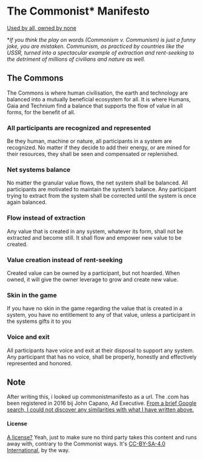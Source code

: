 # The Commonist* Manifesto
[Used by all, owned by none](http://commonistmanifesto.org)

**If you think the play on words (Commonism v. Communism) is just a funny joke, you are mistaken. Communism, as practiced by countries like the USSR, turned into a spectacular example of extraction and rent-seeking to the detriment of millions of civilians and nature as well.*
## The Commons
The Commons is where human civilisation, the earth and technology are balanced into a mutually beneficial ecosystem for all. It is where Humans, Gaia and Technium find a balance that supports the flow of value in all forms, for the benefit of all.
### All participants are recognized and represented
Be they human, machine or nature, all participants in a system are recognized. No matter if they decide to add their energy, or are mined for their resources, they shall be seen and compensated or replenished.
### Net systems balance
No matter the granular value flows, the net system shall be balanced. All participants are motivated to maintain the system’s balance. Any participant trying to extract from the system shall be corrected until the system is once again balanced.
### Flow instead of extraction
Any value that is created in any system, whatever its form, shall not be extracted and become still. It shall flow and empower new value to be created.
### Value creation instead of rent-seeking
Created value can be owned by a participant, but not hoarded. When owned, it will give the owner leverage to grow and create new value.
### Skin in the game
If you have no skin in the game regarding the value that is created in a system, you have no entitlement to any of that value, unless a participant in the systems gifts it to you
### Voice and exit
All participants have voice and exit at their disposal to support any system. Any participant that has no voice, shall be properly, honestly and effectively represented and honored.
## Note
After writing this, i looked up commonistmanifesto as a url. The .com has been registered in 2016 bij John Capano, Ad Executive. [From a brief Google search, I could not discover any similarities with what I have written above.](https://nl.godaddy.com/whois/results.aspx?domain=commonistmanifesto.com&recaptchaResponse=03AMGVjXi_sYL8KDH2fPUlMxSITXAvTeFav3atSWC7KCRECywcQ_Y-mjFKzTtUDFexT9VTl5axD21Sgv-mA-LZw_tlUw2Aj2hpxr_WEgoNMtkhPU5XxaOU3Y-2rlGcwq_d8yZo7ROKf_tIHRIzJENBOzuSa23hFO4kZzBwArE0QZjm9xd5BMcMHf-VhW7B-x1FXetZHaYbWyom7aUflU0y3gbC0NV7bE1XJvrVwRxHhFy1bhaVuS3iUhvPSYJlhofgsGaiq9GcziIoSupygJixezgFkneYi0g8Jg)

#### License
[A license?](https://github.com/lykle/commonist-manifesto/blob/master/LICENSE) Yeah, just to make sure no third party takes this content and runs away with, contrary to the Commonist ways. It's [CC-BY-SA-4.0 International](https://choosealicense.com/licenses/cc-by-sa-4.0/), by the way.